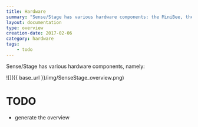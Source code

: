 ```yaml
---
title: Hardware
summary: "Sense/Stage has various hardware components: the MiniBee, the coordinator node and expansion boards. This page gives an overview of all components."
layout: documentation
type: overview
creation-date: 2017-02-06
category: hardware
tags:
    - todo
---
```


Sense/Stage has various hardware components, namely:


![]({{ base_url }}/img/SenseStage_overview.png)


# TODO

- generate the overview
